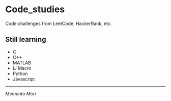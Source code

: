 # Code_studies
Code challenges from LeetCode, HackerRank, etc.

## Still learning
 - C
 - C++
 - MATLAB
 - IJ Macro
 - Python
 - Javascript



---------

_Memento Mori_
